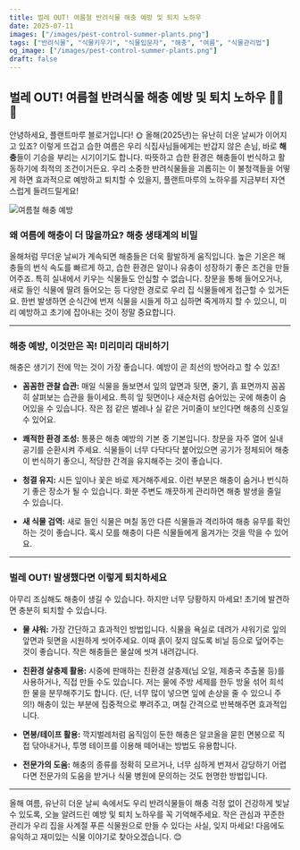 ```yaml
---
title: 벌레 OUT! 여름철 반려식물 해충 예방 및 퇴치 노하우 
date: 2025-07-11
images: ["/images/pest-control-summer-plants.png"]
tags: ["반려식물", "식물키우기", "식물입문자", "해충", "여름", "식물관리법"]
og_image: ["/images/pest-control-summer-plants.png"]
draft: false
---
```


## 벌레 OUT! 여름철 반려식물 해충 예방 및 퇴치 노하우 🐛🚫🌿

안녕하세요, 플랜트마루 블로거입니다! 🌞 올해(2025년)는 유난히 더운 날씨가 이어지고 있죠? 이렇게 뜨겁고 습한 여름은 우리 식집사님들에게는 반갑지 않은 손님, 바로 **해충**들이 기승을 부리는 시기이기도 합니다. 따뜻하고 습한 환경은 해충들이 번식하고 활동하기에 최적의 조건이거든요. 우리 소중한 반려식물들을 괴롭히는 이 불청객들을 어떻게 하면 효과적으로 예방하고 퇴치할 수 있을지, 플랜트마루의 노하우를 지금부터 자연스럽게 들려드릴게요!

![여름철 해충 예방](/images/pest-control-summer-plants.png)

### 왜 여름에 해충이 더 많을까요? 해충 생태계의 비밀

올해처럼 무더운 날씨가 계속되면 해충들은 더욱 활발하게 움직입니다. 높은 기온은 해충들의 번식 속도를 빠르게 하고, 습한 환경은 알이나 유충이 성장하기 좋은 조건을 만들어주죠. 특히 실내에서 키우는 식물들도 안심할 수 없습니다. 창문을 통해 들어오거나, 새로 들인 식물에 딸려 들어오는 등 다양한 경로로 우리 집 식물들에게 접근할 수 있거든요. 한번 발생하면 순식간에 번져 식물을 시들게 하고 심하면 죽게까지 할 수 있으니, 미리 예방하고 초기에 잡아내는 것이 정말 중요합니다.

---

### 해충 예방, 이것만은 꼭! 미리미리 대비하기

해충은 생기기 전에 막는 것이 가장 좋습니다. 예방이 곧 최선의 방어라고 할 수 있죠!

- **꼼꼼한 관찰 습관:** 매일 식물을 돌보면서 잎의 앞면과 뒷면, 줄기, 흙 표면까지 꼼꼼히 살펴보는 습관을 들이세요. 특히 잎 뒷면이나 새순처럼 숨어있는 곳에 해충이 숨어있을 수 있습니다. 작은 점 같은 벌레나 실 같은 거미줄이 보인다면 해충의 신호일 수 있어요.
    
- **쾌적한 환경 조성:** 통풍은 해충 예방의 기본 중 기본입니다. 창문을 자주 열어 실내 공기를 순환시켜 주세요. 식물들이 너무 다닥다닥 붙어있으면 공기가 정체되어 해충이 번식하기 좋으니, 적당한 간격을 유지해주는 것이 좋습니다.
    
- **청결 유지:** 시든 잎이나 꽃은 바로 제거해주세요. 이런 부분은 해충이 숨거나 번식하기 좋은 장소가 될 수 있습니다. 화분 주변도 깨끗하게 관리하면 해충 발생을 줄일 수 있습니다.
    
- **새 식물 검역:** 새로 들인 식물은 며칠 동안 다른 식물들과 격리하여 해충 유무를 확인하는 것이 좋습니다. 혹시 모를 해충이 다른 식물들에게 옮겨가는 것을 막을 수 있어요.
    

---

### 벌레 OUT! 발생했다면 이렇게 퇴치하세요

아무리 조심해도 해충이 생길 수 있습니다. 하지만 너무 당황하지 마세요! 초기에 발견하면 충분히 퇴치할 수 있습니다.

- **물 샤워:** 가장 간단하고 효과적인 방법입니다. 식물을 욕실로 데려가 샤워기로 잎의 앞면과 뒷면을 시원하게 씻어주세요. 이때 흙이 젖지 않도록 비닐 등으로 덮어주는 것이 좋습니다. 작은 해충들은 물살에 씻겨 내려갑니다.
    
- **친환경 살충제 활용:** 시중에 판매하는 친환경 살충제(님 오일, 제충국 추출물 등)를 사용하거나, 직접 만들 수도 있습니다. 저는 물에 주방 세제를 한두 방울 섞어 희석한 물을 분무해주기도 합니다. (단, 너무 많이 넣으면 잎에 손상을 줄 수 있으니 주의!) 해충이 있는 부분에 집중적으로 뿌려주고, 며칠 간격으로 반복해주면 효과적입니다.
    
- **면봉/테이프 활용:** 깍지벌레처럼 움직임이 둔한 해충은 알코올을 묻힌 면봉으로 직접 닦아내거나, 투명 테이프를 이용해 떼어내는 방법도 유용합니다.
    
- **전문가의 도움:** 해충의 종류를 정확히 모르거나, 너무 심하게 번져서 감당하기 어렵다면 전문가의 도움을 받거나 식물 병원에 문의하는 것도 현명한 방법입니다.
    

---

올해 여름, 유난히 더운 날씨 속에서도 우리 반려식물들이 해충 걱정 없이 건강하게 빛날 수 있도록, 오늘 알려드린 예방 및 퇴치 노하우를 꼭 기억해주세요. 작은 관심과 꾸준한 관리가 우리 집을 사계절 푸른 식물원으로 만들 수 있다는 사실, 잊지 마세요! 다음에도 유익하고 재미있는 식물 이야기로 찾아오겠습니다. 😊